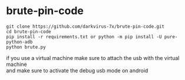 # brute-pin-code

```
git clone https://github.com/darkvirus-7x/brute-pin-code.git
cd brute-pin-code
pip install -r requirements.txt or python -m pip install -U pure-python-adb
python brute.py
```

if you use a virtual machine make sure to attach the usb with the virtual machine<br>
and make sure to activate the debug usb mode on android
